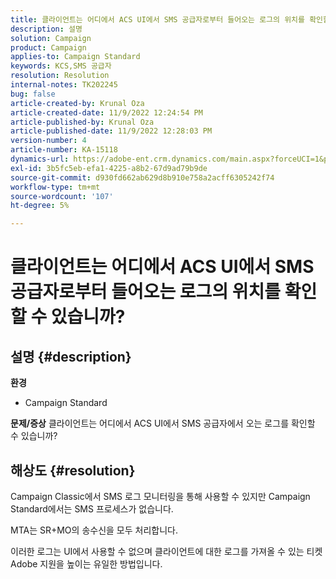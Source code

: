 ```yaml
---
title: 클라이언트는 어디에서 ACS UI에서 SMS 공급자로부터 들어오는 로그의 위치를 확인할 수 있습니까?
description: 설명
solution: Campaign
product: Campaign
applies-to: Campaign Standard
keywords: KCS,SMS 공급자
resolution: Resolution
internal-notes: TK202245
bug: false
article-created-by: Krunal Oza
article-created-date: 11/9/2022 12:24:54 PM
article-published-by: Krunal Oza
article-published-date: 11/9/2022 12:28:03 PM
version-number: 4
article-number: KA-15118
dynamics-url: https://adobe-ent.crm.dynamics.com/main.aspx?forceUCI=1&pagetype=entityrecord&etn=knowledgearticle&id=54638f7f-2960-ed11-9562-6045bd0067ea
exl-id: 3b5fc5eb-efa1-4225-a8b2-67d9ad79b9de
source-git-commit: d930fd662ab629d8b910e758a2acff6305242f74
workflow-type: tm+mt
source-wordcount: '107'
ht-degree: 5%

---
```


# 클라이언트는 어디에서 ACS UI에서 SMS 공급자로부터 들어오는 로그의 위치를 확인할 수 있습니까?

## 설명 {#description}

<b>환경</b>
- Campaign Standard



<b>문제/증상</b>
클라이언트는 어디에서 ACS UI에서 SMS 공급자에서 오는 로그를 확인할 수 있습니까?


## 해상도 {#resolution}


Campaign Classic에서 SMS 로그 모니터링을 통해 사용할 수 있지만 Campaign Standard에서는 SMS 프로세스가 없습니다.

MTA는 SR+MO의 송수신을 모두 처리합니다.

이러한 로그는 UI에서 사용할 수 없으며 클라이언트에 대한 로그를 가져올 수 있는 티켓 Adobe 지원을 높이는 유일한 방법입니다.
